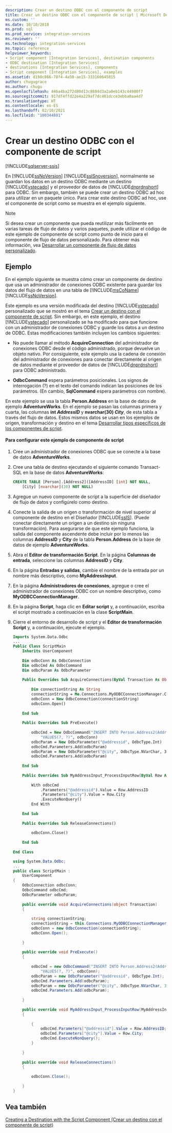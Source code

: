```yaml
---
description: Crear un destino ODBC con el componente de script
title: Crear un destino ODBC con el componente de script | Microsoft Docs
ms.custom: ''
ms.date: 10/10/2018
ms.prod: sql
ms.prod_service: integration-services
ms.reviewer: ''
ms.technology: integration-services
ms.topic: reference
helpviewer_keywords:
- Script component [Integration Services], destination components
- ODBC destination [Integration Services]
- destinations [Integration Services], components
- Script component [Integration Services], examples
ms.assetid: d198c866-78f4-4a50-ae15-333160645815
author: chugugrace
ms.author: chugu
ms.openlocfilehash: 446a4ba272d80d13c8884d3a2a0eb143c44980f7
ms.sourcegitcommit: 917df4ffd22e4a229af7dc481dcce3ebba0aa4d7
ms.translationtype: HT
ms.contentlocale: es-ES
ms.lasthandoff: 02/10/2021
ms.locfileid: "100344881"
---
```

# <a name="creating-an-odbc-destination-with-the-script-component"></a>Crear un destino ODBC con el componente de script

[!INCLUDE[sqlserver-ssis](../../includes/applies-to-version/sqlserver-ssis.md)]


  En [!INCLUDE[ssNoVersion](../../includes/ssnoversion-md.md)] [!INCLUDE[ssISnoversion](../../includes/ssisnoversion-md.md)], normalmente se guardan los datos en un destino ODBC mediante un destino [!INCLUDE[vstecado](../../includes/vstecado-md.md)] y el proveedor de datos de [!INCLUDE[dnprdnshort](../../includes/dnprdnshort-md.md)] para ODBC. Sin embargo, también se puede crear un destino ODBC ad hoc para utilizar en un paquete único. Para crear este destino ODBC ad hoc, use el componente de script como se muestra en el ejemplo siguiente.  
  
> [!NOTE]  
>  Si desea crear un componente que pueda reutilizar más fácilmente en varias tareas de flujo de datos y varios paquetes, puede utilizar el código de este ejemplo de componente de script como punto de inicio para el componente de flujo de datos personalizado. Para obtener más información, vea [Desarrollar un componente de flujo de datos personalizado](../../integration-services/extending-packages-custom-objects/data-flow/developing-a-custom-data-flow-component.md).  
  
## <a name="example"></a>Ejemplo  
 En el ejemplo siguiente se muestra cómo crear un componente de destino que usa un administrador de conexiones ODBC existente para guardar los datos del flujo de datos en una tabla de [!INCLUDE[msCoName](../../includes/msconame-md.md)] [!INCLUDE[ssNoVersion](../../includes/ssnoversion-md.md)].  
  
 Este ejemplo es una versión modificada del destino [!INCLUDE[vstecado](../../includes/vstecado-md.md)] personalizado que se mostró en el tema [Crear un destino con el componente de script](../../integration-services/extending-packages-scripting-data-flow-script-component-types/creating-a-destination-with-the-script-component.md). Sin embargo, en este ejemplo, el destino [!INCLUDE[vstecado](../../includes/vstecado-md.md)] personalizado se ha modificado para que funcione con un administrador de conexiones ODBC y guarde los datos a un destino de ODBC. Estas modificaciones también incluyen los cambios siguientes:  
  
-   No puede llamar al método **AcquireConnection** del administrador de conexiones ODBC desde el código administrado, porque devuelve un objeto nativo. Por consiguiente, este ejemplo usa la cadena de conexión del administrador de conexiones para conectar directamente al origen de datos mediante el proveedor de datos de [!INCLUDE[dnprdnshort](../../includes/dnprdnshort-md.md)] para ODBC administrado.  
  
-   **OdbcCommand** espera parámetros posicionales. Los signos de interrogación (?) en el texto del comando indican las posiciones de los parámetros. (En cambio, **SqlCommand** espera parámetros con nombre).  
  
 En este ejemplo se usa la tabla **Person.Address** en la base de datos de ejemplo **AdventureWorks**. En el ejemplo se pasan las columnas primera y cuarta, las columnas **int _AddressID_** y **nvarchar(30) _City_**, de esta tabla a través del flujo de datos. Estos mismos datos se usan en los ejemplos de origen, transformación y destino en el tema [Desarrollar tipos específicos de los componentes de script](../../integration-services/extending-packages-scripting-data-flow-script-component-types/developing-specific-types-of-script-components.md).  
  
#### <a name="to-configure-this-script-component-example"></a>Para configurar este ejemplo de componente de script  
  
1.  Cree un administrador de conexiones ODBC que se conecte a la base de datos **AdventureWorks**.  
  
2.  Cree una tabla de destino ejecutando el siguiente comando Transact-SQL en la base de datos **AdventureWorks**:  
  
    ```sql
    CREATE TABLE [Person].[Address2]([AddressID] [int] NOT NULL,  
        [City] [nvarchar](30) NOT NULL)  
    ```  
  
3.  Agregue un nuevo componente de script a la superficie del diseñador de flujo de datos y configúrelo como destino.  
  
4.  Conecte la salida de un origen o transformación de nivel superior al componente de destino en el Diseñador [!INCLUDE[ssIS](../../includes/ssis-md.md)]. (Puede conectar directamente un origen a un destino sin ninguna transformación). Para asegurarse de que este ejemplo funciona, la salida del componente ascendente debe incluir por lo menos las columnas **AddressID** y **City** de la tabla **Person.Address** de la base de datos de ejemplo **AdventureWorks**.  
  
5.  Abra el **Editor de transformación Script**. En la página **Columnas de entrada**, seleccione las columnas **AddressID** y **City**.  
  
6.  En la página **Entradas y salidas**, cambie el nombre de la entrada por un nombre más descriptivo, como **MyAddressInput**.  
  
7.  En la página **Administradores de conexiones**, agregue o cree el administrador de conexiones ODBC con un nombre descriptivo, como **MyODBCConnectionManager**.  
  
8.  En la página **Script**, haga clic en **Editar script** y, a continuación, escriba el script mostrado a continuación en la clase **ScriptMain**.  
  
9. Cierre el entorno de desarrollo de script y el **Editor de transformación Script** y, a continuación, ejecute el ejemplo.  
  
    ```vb  
    Imports System.Data.Odbc  
    ...  
    Public Class ScriptMain  
        Inherits UserComponent  
  
        Dim odbcConn As OdbcConnection  
        Dim odbcCmd As OdbcCommand  
        Dim odbcParam As OdbcParameter  
  
        Public Overrides Sub AcquireConnections(ByVal Transaction As Object)  
  
            Dim connectionString As String  
            connectionString = Me.Connections.MyODBCConnectionManager.ConnectionString  
            odbcConn = New OdbcConnection(connectionString)  
            odbcConn.Open()  
  
        End Sub  
  
        Public Overrides Sub PreExecute()  
  
            odbcCmd = New OdbcCommand("INSERT INTO Person.Address2(AddressID, City) " & _  
                "VALUES(?, ?)", odbcConn)  
            odbcParam = New OdbcParameter("@addressid", OdbcType.Int)  
            odbcCmd.Parameters.Add(odbcParam)  
            odbcParam = New OdbcParameter("@city", OdbcType.NVarChar, 30)  
            odbcCmd.Parameters.Add(odbcParam)  
  
        End Sub  
  
        Public Overrides Sub MyAddressInput_ProcessInputRow(ByVal Row As MyAddressInputBuffer)  
  
            With odbcCmd  
                .Parameters("@addressid").Value = Row.AddressID  
                .Parameters("@city").Value = Row.City  
                .ExecuteNonQuery()  
            End With  
  
        End Sub  
  
        Public Overrides Sub ReleaseConnections()  
  
            odbcConn.Close()  
  
        End Sub  
  
    End Class  
    ```  
  
    ```csharp  
    using System.Data.Odbc;  
    ...  
    public class ScriptMain :  
        UserComponent  
    {  
        OdbcConnection odbcConn;  
        OdbcCommand odbcCmd;  
        OdbcParameter odbcParam;  
  
        public override void AcquireConnections(object Transaction)  
        {  
  
            string connectionString;  
            connectionString = this.Connections.MyODBCConnectionManager.ConnectionString;  
            odbcConn = new OdbcConnection(connectionString);  
            odbcConn.Open();  
  
        }  
  
        public override void PreExecute()  
        {  
  
            odbcCmd = new OdbcCommand("INSERT INTO Person.Address2(AddressID, City) " +  
                "VALUES(?, ?)", odbcConn);  
            odbcParam = new OdbcParameter("@addressid", OdbcType.Int);  
            odbcCmd.Parameters.Add(odbcParam);  
            odbcParam = new OdbcParameter("@city", OdbcType.NVarChar, 30);  
            odbcCmd.Parameters.Add(odbcParam);  
  
        }  
  
        public override void MyAddressInput_ProcessInputRow(MyAddressInputBuffer Row)  
        {  
  
            {  
                odbcCmd.Parameters["@addressid"].Value = Row.AddressID;  
                odbcCmd.Parameters["@city"].Value = Row.City;  
                odbcCmd.ExecuteNonQuery();  
            }  
  
        }  
  
        public override void ReleaseConnections()  
        {  
  
            odbcConn.Close();  
  
        }  
    }  
    ```  
  
## <a name="see-also"></a>Vea también  
 [Creating a Destination with the Script Component (Crear un destino con el componente de script)](../extending-packages-scripting-data-flow-script-component-types/creating-a-destination-with-the-script-component.md)  
  
  
